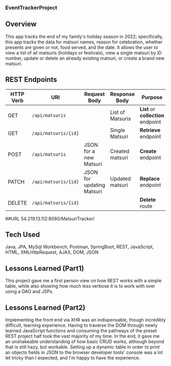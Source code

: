 ### EventTrackerProject

## Overview

This app tracks the end of my family's holiday season in 2022; specifically, this app tracks the data for matsuri names, reason for celebration, whether presents are given or not, food served, and the date. It allows the user to view a list of all matsuris (holidays or festivals), view a single matsuri by ID number, update or delete an already existing matsuri, or create a brand new matsuri.

## REST Endpoints

| HTTP Verb | URI                      | Request Body              | Response Body  | Purpose |
|-----------|--------------------------|---------------------------|----------------|---------|
| GET       | `/api/matsuris`          |                           | List of Matsuris| **List** or **collection** endpoint |
| GET       | `/api/matsuris/{id}`     |                           | Single Matsuri  | **Retrieve** endpoint |
| POST      | `/api/matsuris`          | JSON for a new Matsuri    | Created matsuri | **Create** endpoint |
| PATCH     | `/api/matsuris/{id}`     | JSON for updating Matsuri | Updated matsuri | **Replace** endpoint |
| DELETE    | `/api/matsuris/{id}`     |                           |                 | **Delete** route |


##URL
54.219.13.112:8080/MatsuriTracker/

## Tech Used
Java, JPA, MySql Workbench, Postman, SpringBoot, REST, JavaScript, HTML, XMLHttpRequest, AJAX, DOM, JSON

## Lessons Learned (Part1)
This project gave me a first person view on how REST works with a simple table, while also showing how much less verbose it is to work with over using a DAO and JSPs.

## Lessons Learned (Part2)
Implementing the front end via XHR was an indispensable, though incredibly difficult, learning experience. Having to traverse the DOM through newly learned JavaScript functions and consuming the pathways of the preset REST project half took the vast majority of my time. In the end, it gave me an unshakeable understanding of how basic CRUD works, although beyond that is still hazy, but workable. Setting up a dynamic table in order to print an objects fields in JSON to the browser developer tools' console was a lot let tricky than I expected, and I'm happy to have the experience.
